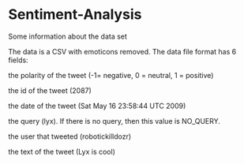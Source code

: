 # Sentiment-Analysis

Some information about the data set

The data is a CSV with emoticons removed. The data file format has 6 fields:

the polarity of the tweet (-1= negative, 0 = neutral, 1 = positive)

the id of the tweet (2087)

the date of the tweet (Sat May 16 23:58:44 UTC 2009)

the query (lyx). If there is no query, then this value is NO_QUERY.

the user that tweeted (robotickilldozr)

the text of the tweet (Lyx is cool)
